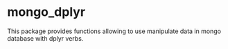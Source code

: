# mongo_dplyr
This package provides functions allowing to use manipulate data in mongo database with dplyr verbs.
